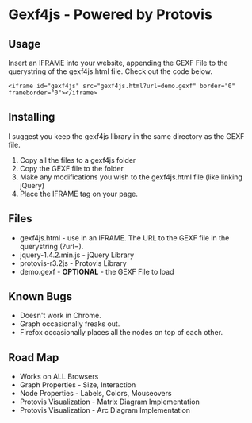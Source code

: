 Gexf4js - Powered by Protovis
=============

Usage
------------
Insert an IFRAME into your website, appending the GEXF File to the querystring of the gexf4js.html file. Check out the code below.

	<iframe id="gexf4js" src="gexf4js.html?url=demo.gexf" border="0" frameborder="0"></iframe>

Installing
--------
I suggest you keep the gexf4js library in the same directory as the GEXF file.

1. Copy all the files to a gexf4js folder
2. Copy the GEXF file to the folder
3. Make any modifications you wish to the gexf4js.html file (like linking jQuery)
4. Place the IFRAME tag on your page.

Files
--------
* gexf4js.html - use in an IFRAME. The URL to the GEXF file in the querystring (?url=).
* jquery-1.4.2.min.js - jQuery Library
* protovis-r3.2js - Protovis Library
* demo.gexf - __OPTIONAL__ - the GEXF File to load

Known Bugs
---------
* Doesn't work in Chrome.
* Graph occasionally freaks out.
* Firefox occasionally places all the nodes on top of each other.

Road Map
----------
* Works on ALL Browsers
* Graph Properties - Size, Interaction
* Node Properties - Labels, Colors, Mouseovers
* Protovis Visualization - Matrix Diagram Implementation
* Protovis Visualization - Arc Diagram Implementation